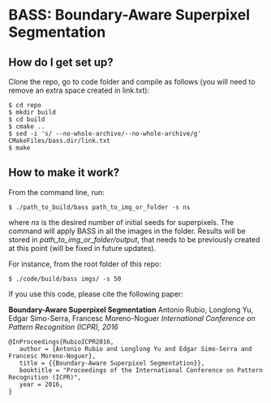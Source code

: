 # BASS: Boundary-Aware Superpixel Segmentation
## How do I get set up?
Clone the repo, go to code folder and compile as follows (you will need to remove an extra space created in link.txt):
```
$ cd repo
$ mkdir build
$ cd build
$ cmake ..
$ sed -i 's/ --no-whole-archive/--no-whole-archive/g' CMakeFiles/bass.dir/link.txt 
$ make
```
## How to make it work?
From the command line, run:
```
$ ./path_to_build/bass path_to_img_or_folder -s ns
```
where _ns_ is the desired number of initial seeds for superpixels. The command will apply BASS in all the images in the folder. Results will be stored in _path_to_img_or_folder/output_, that needs to be previously created at this point (will be fixed in future updates).

For instance, from the root folder of this repo:
```
$ ./code/build/bass imgs/ -s 50
```
If you use this code, please cite the following paper:

**Boundary-Aware Superpixel Segmentation**
Antonio Rubio, Longlong Yu, Edgar Simo-Serra, Francesc Moreno-Noguer
_International Conference on Pattern Recognition (ICPR), 2016_
```
@InProceedings{RubioICPR2016,
   author = {Antonio Rubio and Longlong Yu and Edgar Simo-Serra and Francesc Moreno-Noguer},
   title = {{Boundary-Aware Superpixel Segmentation}},
   booktitle = "Proceedings of the International Conference on Pattern Recognition (ICPR)",
   year = 2016,
}
```
